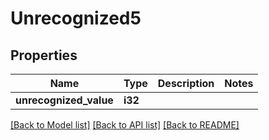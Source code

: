 # Unrecognized5

## Properties

Name | Type | Description | Notes
------------ | ------------- | ------------- | -------------
**unrecognized_value** | **i32** |  | 

[[Back to Model list]](../README.md#documentation-for-models) [[Back to API list]](../README.md#documentation-for-api-endpoints) [[Back to README]](../README.md)


